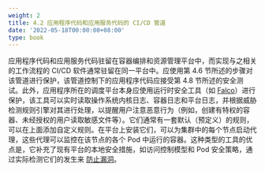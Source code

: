 ```yaml
---
weight: 2
title: 4.2 应用程序代码和应用服务代码的 CI/CD 管道
date: '2022-05-18T00:00:00+08:00'
type: book
---
```


应用程序代码和应用服务代码驻留在容器编排和资源管理平台中，而实现与之相关的工作流程的 CI/CD 软件通常驻留在同一平台中。应使用第 4.6 节所述的步骤对该管道进行保护，该管道控制下的应用程序代码应接受第 4.8 节所述的安全测试。此外，应用程序所在的调度平台本身应使用运行时安全工具（如 [Falco](https://betterprogramming.pub/kubernetes-security-with-falco-2eb060d3ae7d)）进行保护，该工具可以实时读取操作系统内核日志、容器日志和平台日志，并根据威胁检测规则引擎对其进行处理，以提醒用户注意恶意行为（例如，创建有特权的容器、未经授权的用户读取敏感文件等）。它们通常有一套默认（预定义）的规则，可以在上面添加自定义规则。在平台上安装它们，可以为集群中的每个节点启动代理，这些代理可以监控在该节点的各个 Pod 中运行的容器。这种类型的工具的优点是，它补充了现有平台的本地安全措施，如访问控制模型和 Pod 安全策略，通过实际检测它们的发生来 [防止漏洞](https://searchitoperations.techtarget.com/tip/Terraform-cheat-sheet-Notable-commands-HCL-and-more?utm_campaign=20210726_Infrastructure+as+code+still+a+big+security+buzz&utm_medium=EM&utm_source=NLN&track=NL-1841&ad=939808&asrc=EM_NLN_172629823)。